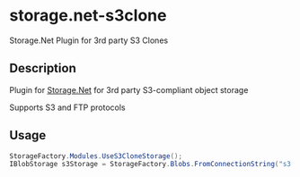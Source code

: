 # storage.net-s3clone

Storage.Net Plugin for 3rd party S3 Clones

## Description

Plugin for [Storage.Net](https://github.com/aloneguid/storage) for 3rd party S3-compliant object storage

Supports S3 and FTP protocols

## Usage

```csharp
StorageFactory.Modules.UseS3CloneStorage();
IBlobStorage s3Storage = StorageFactory.Blobs.FromConnectionString("s3://uri=https://minio.host.com/;keyId=accessKey;key=secretKey;bucket=bucket-name;region=eu-central-1");
```

